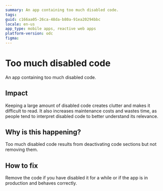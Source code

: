 ```yaml
---
summary: An app containing too much disabled code. 
tags: 
guid: c166aa05-26ca-48da-b80a-91ea20294bbc
locale: en-us
app_type: mobile apps, reactive web apps
platform-version: odc
figma: 
---
```


# Too much disabled code

An app containing too much disabled code.

## Impact

Keeping a large amount of disabled code creates clutter and makes it difficult to read. It also increases maintenance costs and wastes time, as people tend to interpret disabled code to better understand its relevance.

## Why is this happening?

Too much disabled code results from deactivating code sections but not removing them. 

## How to fix

Remove the code if you have disabled it for a while or if the app is in production and behaves correctly.
